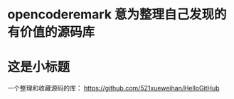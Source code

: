 # opencoderemark 意为整理自己发现的有价值的源码库

这是小标题
====

一个整理和收藏源码的库：
https://github.com/521xueweihan/HelloGitHub

